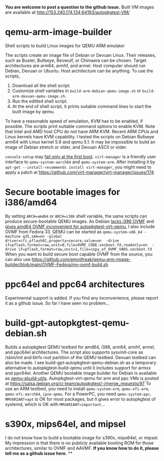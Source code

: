 **You are welcome to post a question to the github issue.** Built VM images are available at http://153.240.174.134:64193/autopkgtest-VM/

# qemu-arm-image-builder
Shell scripts to build Linux images for QEMU ARM emulator

The scripts create an image file of Debian or Devuan Linux. Their releases, such as Buster, Bullseye, Beowulf, or Chimaera can be chosen. Target architectures are arm64, armhf, and armel. Host computer should run Debian, Devuan or Ubuntu. Host architecture can be anything. To use the scripts,

1. Download all the shell script.
2. Customize shell variables in `build-arm-debian-qemu-image.sh` or `build-arm-devuan-qemu-image.sh`.
3. Run the editted shell script.
4. At the end of shell script, it prints suitable command lines to start the built image by qemu.

To have a reasonable speed of emulation, KVM has to be enabled, if possible. The scripts print suitable command options to enable KVM. Note that Intel and AMD host CPU do not have ARM KVM. Recent ARM CPUs and Linux kernels have KVM capability. I tested the scripts on Debian Bullseye arm64 with Linux kernel 5.9 and qemu 5.1. It may be impossible to build an image of Debian stretch or older, and Devuan ASCII or older.

`console-setup` may [fail only at the first boot]( https://bugs.debian.org/cgi-bin/bugreport.cgi?bug=973688). `virt-manager` is a friendly user interface to `qemu-system-aarch64` and `qemu-system-arm`. After installing it by `apt-get --install-recommends install virt-manager`, you might need to apply a patch at https://github.com/virt-manager/virt-manager/issues/174

# Secure bootable images for i386/amd64
By setting `ARCH=amd64` or `ARCH=i386` shell variable, the same scripts can produce secure-bootable QEMU images. As Debian [lacks i386 OVMF](https://bugs.debian.org/cgi-bin/bugreport.cgi?bug=842683) and [gives amd64 OVMF inconvenient for autopkgtest-virt-qemu](https://bugs.debian.org/cgi-bin/bugreport.cgi?bug=973783), I also include OVMF from Fedora 33. QEMU can be started as `qemu-system-x86_64 -machine q35,smm=on -global driver=cfi.pflash01,property=secure,value=on  -drive if=pflash,format=raw,unit=0,file=OVMF_CODE.secboot.fd,readonly=on  -drive if=pflash,format=raw,unit=1,file=copy_of_OVMF_VARS.secboot.fd`
When you want to build secure boot capable OVMF from the source, you can also use https://github.com/emojifreak/qemu-arm-image-builder/blob/main/OVMF-Fedora/my-ovmf-build.sh 

# ppc64el and ppc64 architectures
Experimental support is added. If you find any inconvenience, please report it as a github issue. So far I have seen no problem...

# build-gpt-autopkgtest-qemu-debian.sh
Builds a autopkgtest QEMU testbed for amd64, i386, arm64, armhf, armel, and ppc64el architectures.
The script also supports sysvinit-core as /sbin/init and btrfs root partition of the QEMU testbed.
Devuan testbed can also be made. I see build-gpt-autopkgtest-qemu-debian.sh as a temporary alternative
to autopkgtest-build-qemu until it includes support for armxx and ppc64el. Another QEMU bootable image
builder for Debian is available as [qemu-sbuild-utils](https://www.kvr.at/posts/qemu-sbuild-utils-01-sbuild-with-qemu/).
Autopkgtest-virt-qemu for arm and ppc VMs is posted at https://salsa.debian.org/ci-team/autopkgtest/-/merge_requests/97
To use an ARM testbed, you need to install `qemu-system-arm`, `qemu-efi-arm`, `qemu-efi-aarch64`, `ipxe-qemu`.
For a PowerPC, you need `qemu-system-ppc`. `MMVARIANT=apt` is OK for most packages, but it gives error to autopkgtest of systemd,
which is OK with `MMVARIANT=important`...

# s390x, mips64el, and mipsel
I do not know how to build a bootable image for s390x, mips64el, or mipsel. My impression is that there is no publicly available booting ROM for those architectures, similar to OVMF and AAVMF. **If you know how to do it, please tell me as a github issue here.**
**
